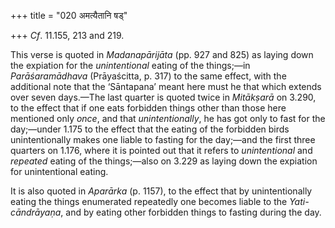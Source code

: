 +++
title = "020 अमत्यैतानि षड्"

+++
*Cf*. 11.155, 213 and 219.

This verse is quoted in *Madanapārijāta* (pp. 927 and 825) as laying
down the expiation for the *unintentional* eating of the things;—in
*Parāśaramādhava* (Prāyaścitta, p. 317) to the same effect, with the
additional note that the ‘Sāntapana’ meant here must he that which
extends over seven days.—The last quarter is quoted twice in *Mitākṣarā*
on 3.290, to the effect that if one eats forbidden things other than
those here mentioned only *once*, and that *unintentionally*, he has got
only to fast for the day;—under 1.175 to the effect that the eating of
the forbidden birds unintentionally makes one liable to fasting for the
day;—and the first three quarters on 1.176, where it is pointed out that
it refers to *unintentional* and *repeated* eating of the things;—also
on 3.229 as laying down the expiation for unintentional eating.

It is also quoted in *Aparārka* (p. 1157), to the effect that by
unintentionally eating the things enumerated repeatedly one becomes
liable to the *Yati-cāndrāyaṇa*, and by eating other forbidden things to
fasting during the day.


